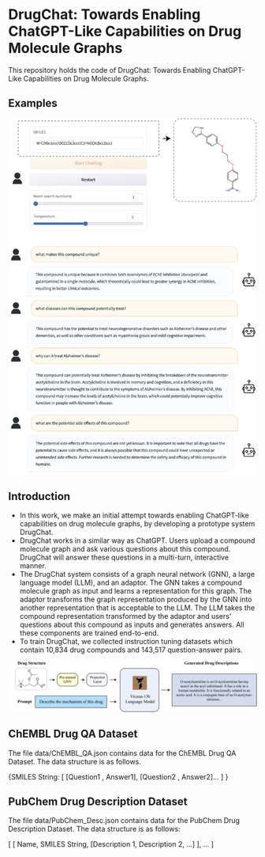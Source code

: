 # DrugChat: Towards Enabling ChatGPT-Like Capabilities on Drug Molecule Graphs

This repository holds the code of DrugChat: Towards Enabling ChatGPT-Like Capabilities on Drug Molecule Graphs.

## Examples

![demo1](figs/examples/demo.png) 


## Introduction
- In this work, we make an initial attempt towards enabling ChatGPT-like capabilities on drug molecule graphs, by developing a prototype system DrugChat.
- DrugChat works in a similar way as ChatGPT. Users upload a compound molecule graph and ask various questions about this compound. DrugChat will answer these questions in a multi-turn, interactive manner. 
- The DrugChat system consists of a graph neural network (GNN), a large language model (LLM), and an adaptor. The GNN takes a compound molecule graph as input and learns a representation for this graph. The adaptor transforms the graph representation produced by the GNN  into another  representation that is acceptable to the  LLM. The LLM takes the compound representation transformed by the adaptor and users' questions about this compound as inputs and generates answers. All these components are trained end-to-end.
- To train DrugChat, we collected   instruction tuning datasets which contain 10,834 drug compounds and 143,517 question-answer pairs.


![overview](figs/DrugChat.png)

## ChEMBL Drug QA Dataset

The file data/ChEMBL_QA.json contains data for the ChEMBL Drug QA Dataset. The data structure is as follows. 

{SMILES String: [ [Question1 , Answer1], [Question2 , Answer2]... ] }

## PubChem Drug Description Dataset

The file data/PubChem_Desc.json contains data for the PubChem Drug Description Dataset. The data structure is as follows:

[ [ Name, SMILES String, [Description 1, Description 2, ...] ], ... ]